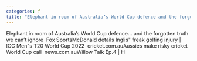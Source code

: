 ```yaml
---
categories: f
title: "Elephant in room of Australia’s World Cup defence and the forgotten truth we can’t ignore  Fox Sports"
---
```

Elephant in room of Australia’s World Cup defence... and the forgotten truth we can’t ignore&nbsp;&nbsp;Fox SportsMcDonald details Inglis" freak golfing injury | ICC Men"s T20 World Cup 2022&nbsp;&nbsp;cricket.com.auAussies make risky cricket World Cup call&nbsp;&nbsp;news.com.auWillow Talk Ep.4 | H